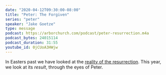 ```yaml
---
date: "2020-04-12T09:30:00-08:00"
title: "Peter: The Forgiven"
series: "peter"
speaker: "Jake Goetze"
type: message
podcast: https://arborchurch.com/podcast/peter-resurrection.m4a
podcast_bytes: 24015114
podcast_duration: 31:55
youtube_id: 0jCUoA3HWjw
---
```


In Easters past we have looked at the [reality of the resurrection](/messages/easter-2017/). This year, we look at its *result*, through the eyes of Peter. 
